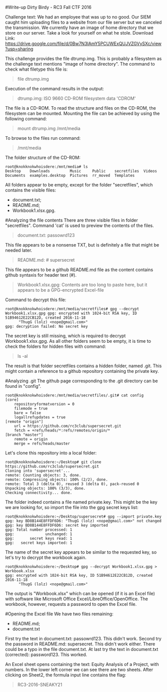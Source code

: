 #Write-up Dirty Birdy - RC3 Fall CTF 2016

Challenge text:
We had an employee that was up to no good. Our SIEM caught him uploading files to a website from our file server but we canceled the transmission. We currently have an image of home directory that we store on our server. Take a look for yourself on what he stole.
Download Link: https://drive.google.com/file/d/0Bw7N3lAmY5PCUWExQUJVZGVySXc/view?usp=sharing

This challenge provides the file dtrump.img. This is probably a filesystem as the challenge text mentions "image of home directory".
The command to check what filetype this file is:

> file dtrump.img

Execution of the command results in the output:
> dtrump.img: ISO 9660 CD-ROM filesystem data 'CDROM'

The file is a CD-ROM. To read the structure and files on the CD-ROM, the filesystem can be mounted. Mounting the file can be achieved by using the following command:

> mount dtrump.img /mnt/media

To browse to the files run command:
> /mnt/media

The folder structure of the CD-ROM:
```
root@knokknokwhoisdere:/mnt/media# ls
Desktop    Downloads         Music     Public    secretfiles  Videos
Documents  examples.desktop  Pictures  rr_moved  Templates
```

All folders appear to be empty, except for the folder "secretfiles", which contains the visible files:
* document.txt;
* README.md;
* Workbook1.xlsx.gpg.

#Analyzing the file contents
There are three visible files in folder "secretfiles". Command 'cat' is used to preview the contents of the files.

> document.txt: passowrd123

This file appears to be a nonsense TXT, but is definitely a file that might be needed later.

> README.md: # supersecret

This file appears to be a github README.md file as the content contains github syntaxis for header text (\#).

> Workbook1.xlsx.gpg: Contents are too long to paste here, but it appears to be a GPG-encrypted Excel-file

Command to decrypt this file:
```
root@knokknokwhoisdere:/mnt/media/secretfiles# gpg --decrypt Workbook1.xlsx.gpg gpg: encrypted with 1024-bit RSA key, ID 51B94612E22CB12D, created 2016-11-18
      "ThugG (lolz) <nope@gmail.com>"
gpg: decryption failed: No secret key
```
The secret key is still missing, which is required to decrypt Workbook1.xlsx.gpg. As all other folders seem to be empty, it is time to check the folders for hidden files with command:
> ls -al

The result is that folder secretfiles contains a hidden folder, named .git. This might contain a reference to a github repository containing the private key.

#Analyzing .git
The github page corresponding to the .git directory can be found in "config".

```
root@knokknokwhoisdere:/mnt/media/secretfiles/.git# cat config
[core]
	repositoryformatversion = 0
	filemode = true
	bare = false
	logallrefupdates = true
[remote "origin"]
	url = https://github.com/rc3club/supersecret.git
	fetch = +refs/heads/*:refs/remotes/origin/*
[branch "master"]
	remote = origin
	merge = refs/heads/master
```

Let's clone this repository into a local folder:

```
root@knokknokwhoisdere:~/Desktop# git clone https://github.com/rc3club/supersecret.git
Cloning into 'supersecret'...
remote: Counting objects: 3, done.
remote: Compressing objects: 100% (2/2), done.
remote: Total 3 (delta 0), reused 3 (delta 0), pack-reused 0
Unpacking objects: 100% (3/3), done.
Checking connectivity... done.
```

The folder indeed contains a file named private.key. This might be the key we are looking for, so import the file into the gpg secret keys list:
```
root@knokknokwhoisdere:~/Desktop/supersecret# gpg --import private.key
gpg: key BD8B144E8FFDF6D6: "ThugG (lolz) <nope@gmail.com>" not changed
gpg: key BD8B144E8FFDF6D6: secret key imported
gpg: Total number processed: 1
gpg:              unchanged: 1
gpg:       secret keys read: 1
gpg:   secret keys imported: 1
```

The name of the secret key appears to be similar to the requested key, so let's try to decrypt the workbook again.

```
root@knokknokwhoisdere:~/Desktop# gpg --decrypt Workbook1.xlsx.gpg > Workbook.xlsx
gpg: encrypted with 1024-bit RSA key, ID 51B94612E22CB12D, created 2016-11-18
      "ThugG (lolz) <nope@gmail.com>"
```

The output is "Workbook.xlsx" which can be opened (if it is an Excel file) with software like Microsoft Office Excel/LibreOffice/OpenOffice.
The workbook, however, requests a password to open the Excel file.

#Opening the Excel file
We have two files remaining:
* README.md;
* document.txt

First try the text in document.txt: passowrd123. This didn't work. Second try the password in README.md: supersecret. This didn't work either. There could be a typo in the file document.txt.
At last try the text in document.txt (corrected): password123. This worked.

An Excel sheet opens containing the text: Equity Analysis of a Project, with numbers. In the lower left corner we can see there are two sheets.
After clicking on Sheet2, the formula input line contains the flag:
> RC3-2016-SNEAKY21

